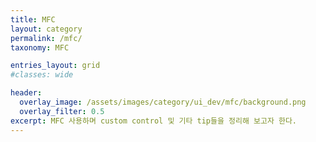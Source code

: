 ```yaml
---
title: MFC
layout: category
permalink: /mfc/
taxonomy: MFC

entries_layout: grid
#classes: wide

header:
  overlay_image: /assets/images/category/ui_dev/mfc/background.png
  overlay_filter: 0.5
excerpt: MFC 사용하며 custom control 및 기타 tip들을 정리해 보고자 한다.
---
```

